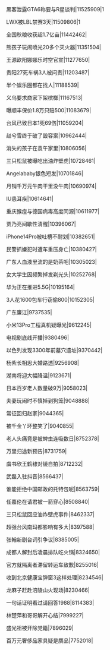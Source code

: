黑客泄露GTA6称要与R星谈判|11525909|1

LWX被LBL禁赛3天|11509806|1

全国秋粮收获超1.7亿亩|11442462|

熊孩子玩闹喷光20多个灭火器|11351504|

王源欧阳娜娜乐时空官宣|11277650|

贵阳27死车祸3人被问责|11203487|

半个娱乐圈都在找人|11188539|

义乌要求商家下架槟榔|11167513|

曝顺丰保价1.8万只赔500|11083679|

台风已致日本1死69伤|11059204|

赵兮雪终于破了毁容案|10962444|

消失的孩子在袁午家里|10806056|

三只松鼠被曝吃出油炸壁虎|10728461|

Angelababy银色短发|10701846|

月销千万元牛肉干里没牛肉|10690974|

IU患耳疾|10614641|

重庆猴痘与德国病毒高度同源|10611977|

贾乃亮间歇性清醒|10396067|

iPhone14Pro被吐槽不耐划|10382651|

民警抓嫌犯时遭车重压身亡|10380427|

广东人血液里流的是奶茶吧|10305023|

女大学生因频繁掉发剃光头|10252768|

华为正在推进5.5G|10195164|

3人花1600包车行窃偷800|10152305|

广东廉江|9737535|

小米13Pro工程真机疑曝光|9612245|

电视剧底线开播|9380496|

以色列发现3300年前墓穴遗址|9370442|

杨紫长相思大婚路透|9256908|

湖南将迎大幅降温|9123671|

日本百岁老人数量破9万|9058023|

夫妻玩闹时不慎掉到狗笼|9048888|

常征回归赵家|9044365|

被千金丫环整笑了|9040855|

老人头痛竟是被蜱虫连吸数日|8752378|

万里归途新预告|8731759|

虞书欣王鹤棣对镜自拍|8712232|

武磊入驻抖音|8566437|

谁能拒绝中国邮政的托特包呢|8563759|

任嘉伦在请君被一箭穿心|8508840|

三只松鼠回应油炸壁虎事件|8462337|

超强台风南玛都影响有多大|8397588|

张翰新剧台词引争议|8385005|

成都人解封后凌晨排队吃火锅|8324650|

官方就隔离者滞留转运车致歉|8255016|

收到北京健康宝弹窗3这样处理|8234546|

龙麻子赶赴涪陵山火现场|8230466|

一句话证明看过请回答1988|8114383|

林楚萍和哥哥解开心结|7999227|

盛光祖被开除党籍|7896029|

百万元奢侈品家具疑是赝品|7752018|

